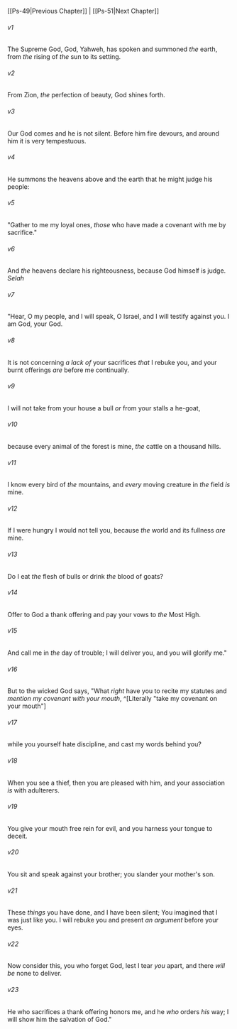 ﻿---
aliases:
  - Psalms 50
---

[[Ps-49|Previous Chapter]] | [[Ps-51|Next Chapter]]

###### v1
The Supreme God, God, Yahweh, has spoken
and summoned _the_ earth,
from _the_ rising of _the_ sun
to its setting.

###### v2
From Zion, _the_ perfection of beauty,
God shines forth.

###### v3
Our God comes and he is not silent.
Before him fire devours,
and around him it is very tempestuous.

###### v4
He summons the heavens above
and the earth that he might judge his people:

###### v5
"Gather to me my loyal ones,
_those_ who have made a covenant with me by sacrifice."

###### v6
And _the_ heavens declare his righteousness,
because God himself is judge. _Selah_

###### v7
"Hear, O my people, and I will speak,
O Israel, and I will testify against you.
I am God, your God.

###### v8
It is not concerning _a lack of_ your sacrifices _that_ I rebuke you,
and your burnt offerings _are_ before me continually.

###### v9
I will not take from your house a bull
_or_ from your stalls a he-goat,

###### v10
because every animal of the forest is mine,
_the_ cattle on a thousand hills.

###### v11
I know every bird of _the_ mountains,
and _every_ moving creature in _the_ field _is_ mine.

###### v12
If I were hungry I would not tell you,
because _the_ world and its fullness _are_ mine.

###### v13
Do I eat _the_ flesh of bulls
or drink _the_ blood of goats?

###### v14
Offer to God a thank offering
and pay your vows to _the_ Most High.

###### v15
And call me in _the_ day of trouble;
I will deliver you, and you will glorify me."

###### v16
But to the wicked God says,
"What _right_ have you to recite my statutes
and _mention my covenant with your mouth_, ^[Literally "take my covenant on your mouth"]

###### v17
while you yourself hate discipline,
and cast my words behind you?

###### v18
When you see a thief, then you are pleased with him,
and your association _is_ with adulterers.

###### v19
You give your mouth free rein for evil,
and you harness your tongue to deceit.

###### v20
You sit and speak against your brother;
you slander your mother's son.

###### v21
These _things_ you have done, and I have been silent;
You imagined that I was just like you.
I will rebuke you and present _an argument_ before your eyes.

###### v22
Now consider this, you who forget God,
lest I tear _you_ apart, and there _will be_ none to deliver.

###### v23
He who sacrifices a thank offering honors me,
and he _who_ orders _his_ way;
I will show him the salvation of God."